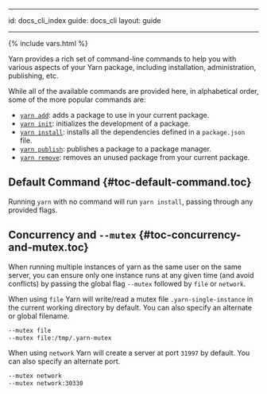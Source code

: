 * * *

id: docs_cli_index guide: docs_cli layout: guide

* * *

{% include vars.html %}

Yarn provides a rich set of command-line commands to help you with various aspects of your Yarn package, including installation, administration, publishing, etc.

While all of the available commands are provided here, in alphabetical order, some of the more popular commands are:

- [`yarn add`]({{url_base}}/docs/cli/add): adds a package to use in your current package.
- [`yarn init`]({{url_base}}/docs/cli/init): initializes the development of a package.
- [`yarn install`]({{url_base}}/docs/cli/install): installs all the dependencies defined in a `package.json` file.
- [`yarn publish`]({{url_base}}/docs/cli/publish): publishes a package to a package manager.
- [`yarn remove`]({{url_base}}/docs/cli/remove): removes an unused package from your current package.

## Default Command [](#toc-default-command){#toc-default-command.toc}

Running `yarn` with no command will run `yarn install`, passing through any provided flags.

## Concurrency and `--mutex` [](#toc-concurrency-and-mutex){#toc-concurrency-and-mutex.toc}

When running multiple instances of yarn as the same user on the same server, you can ensure only one instance runs at any given time (and avoid conflicts) by passing the global flag `--mutex` followed by `file` or `network`.

When using `file` Yarn will write/read a mutex file `.yarn-single-instance` in the current working directory by default. You can also specify an alternate or global filename.

```sh
--mutex file
--mutex file:/tmp/.yarn-mutex
```

When using `network` Yarn will create a server at port `31997` by default. You can also specify an alternate port.

```sh
--mutex network
--mutex network:30330
```